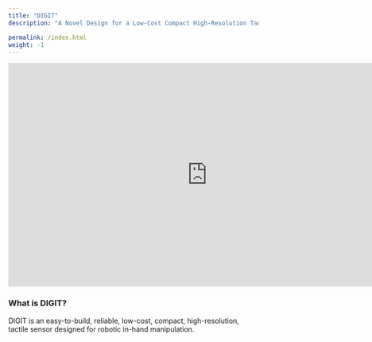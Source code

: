 ```yaml
---
title: "DIGIT"
description: "A Novel Design for a Low-Cost Compact High-Resolution Tactile Sensor with Application to In-Hand Manipulation"

permalink: /index.html
weight: -1
---
```


<p align="center">
<iframe width="800" height="450" src="https://www.youtube-nocookie.com/embed/TGUPi1DrIrQ" frameborder="0" allow="accelerometer; autoplay; encrypted-media; gyroscope; picture-in-picture" allowfullscreen></iframe>
</p>


### What is DIGIT?

DIGIT is an easy-to-build, reliable, low-cost, compact, high-resolution, tactile sensor designed for robotic in-hand manipulation.


<!--
### On what robots can DIGIT be mounted?

DIGIT is designed to be natively compatible with [Wonik's Allegro Hand](http://wiki.wonikrobotics.com/AllegroHandWiki/index.php/Allegro_Hand) 

In addition, we open source the mechanical files for 3d-printing adaptors for mounting DIGIT on several other robotic platforms:
- [Sawyer gripper]()
- []()

-->
